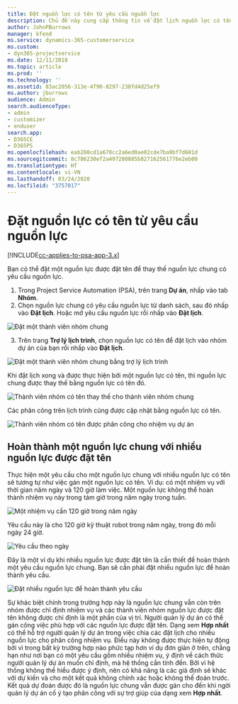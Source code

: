 ```yaml
---
title: Đặt nguồn lực có tên từ yêu cầu nguồn lực
description: Chủ đề này cung cấp thông tin về đặt lịch nguồn lực có tên cho một yêu cầu nguồn lực chung.
author: JohnPBurrows
manager: kfend
ms.service: dynamics-365-customerservice
ms.custom:
- dyn365-projectservice
ms.date: 12/11/2018
ms.topic: article
ms.prod: ''
ms.technology: ''
ms.assetid: 83ac2056-313e-4f90-8297-238fd4d25ef9
ms.author: jburrows
audience: Admin
search.audienceType:
- admin
- customizer
- enduser
search.app:
- D365CE
- D365PS
ms.openlocfilehash: eab280cd1a670cc2a6ed0ae02cde7ba9bf7d601d
ms.sourcegitcommit: 8c786230ef2a497280885b827162561776e2eb00
ms.translationtype: HT
ms.contentlocale: vi-VN
ms.lasthandoff: 03/24/2020
ms.locfileid: "3757017"
---
```

# <a name="book-named-resources-from-resource-requirements"></a>Đặt nguồn lực có tên từ yêu cầu nguồn lực

[!INCLUDE[cc-applies-to-psa-app-3.x](../includes/cc-applies-to-psa-app-3x.md)]

Bạn có thể đặt một nguồn lực được đặt tên để thay thế nguồn lực chung có yêu cầu nguồn lực.

1. Trong Project Service Automation (PSA), trên trang **Dự án**, nhấp vào tab **Nhóm**.
2. Chọn nguồn lực chung có yêu cầu nguồn lực từ danh sách, sau đó nhấp vào **Đặt lịch**. Hoặc mở yêu cầu nguồn lực rồi nhấp vào **Đặt lịch**.


![Đặt một thành viên nhóm chung](media/RM-how-to-14.png)


3. Trên trang **Trợ lý lịch trình**, chọn nguồn lực có tên để đặt lịch vào nhóm dự án của bạn rồi nhấp vào **Đặt lịch**.

![Đặt một thành viên nhóm chung bằng trợ lý lịch trình](media/RM-how-to-15.png)

Khi đặt lịch xong và được thực hiện bởi một nguồn lực có tên, thì nguồn lực chung được thay thế bằng nguồn lực có tên đó.

![Thành viên nhóm có tên thay thế cho thành viên nhóm chung](media/RM-how-to-16.png)

Các phân công trên lịch trình cũng được cập nhật bằng nguồn lực có tên.

![Thành viên nhóm có tên được phân công cho nhiệm vụ dự án](media/RM-how-to-17.png)

## <a name="fulfill-a-generic-resource-with-multiple-named-resources"></a>Hoàn thành một nguồn lực chung với nhiều nguồn lực được đặt tên
Thực hiện một yêu cầu cho một nguồn lực chung với nhiều nguồn lực có tên sẽ tương tự như việc gán một nguồn lực có tên. Ví dụ: có một nhiệm vụ với thời gian năm ngày và 120 giờ làm việc. Một nguồn lực không thể hoàn thành nhiệm vụ này trong tám giờ trong năm ngày trong tuần. 

![Một nhiệm vụ cần 120 giờ trong năm ngày](media/RM-how-to-21.png)

Yêu cầu này là cho 120 giờ kỹ thuật robot trong năm ngày, trong đó mỗi ngày 24 giờ.

![Yêu cầu theo ngày](media/RM-how-to-22.png)

Đây là một ví dụ khi nhiều nguồn lực được đặt tên là cần thiết để hoàn thành một yêu cầu nguồn lực chung. Bạn sẽ cần phải đặt nhiều nguồn lực để hoàn thành yêu cầu.

![Đặt nhiều nguồn lực để hoàn thành yêu cầu](media/RM-how-to-23.png)

Sự khác biệt chính trong trường hợp này là nguồn lực chung vẫn còn trên nhóm được chỉ định nhiệm vụ và các thành viên nhóm nguồn lực được đặt tên không được chỉ định là một phần của vị trí. Người quản lý dự án có thể gán công việc phù hợp với các nguồn lực được đặt tên. Dạng xem **Hợp nhất** có thể hỗ trợ người quản lý dự án trong việc chia các đặt lịch cho nhiều nguồn lực cho phân công nhiệm vụ. Điều này không được thực hiện tự động bởi vì trong bất kỳ trường hợp nào phức tạp hơn ví dụ đơn giản ở trên, chẳng hạn như nơi bạn có một yêu cầu gồm nhiều nhiệm vụ, ý định về cách thức người quản lý dự án muốn chỉ định, mà hệ thống cần tính đến. Bởi vì hệ thống không thể hiểu được ý định, nên có khả năng là các giả định sẽ khác với dự kiến và cho một kết quả không chính xác hoặc không thể đoán trước. Kết quả dự đoán được đó là nguồn lực chung vẫn được gán cho đến khi ngời quản lý dự án cố ý tạo phân công với sự trợ giúp của dạng xem **Hợp nhất**.


